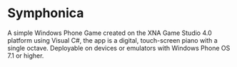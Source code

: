 Symphonica
==========

A simple Windows Phone Game created on the XNA Game Studio 4.0 platform using Visual C#, the app is a digital, touch-screen piano with a single octave. Deployable on devices or emulators with Windows Phone OS 7.1 or higher.
